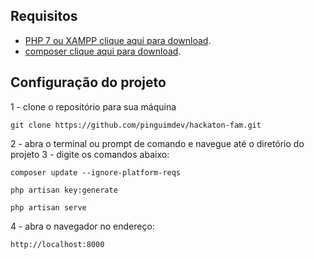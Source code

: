 ## Requisitos


- [PHP 7 ou XAMPP clique aqui para download](https://www.apachefriends.org/xampp-files/7.4.20/xampp-windows-x64-7.4.20-0-VC15-installer.exe).
- [composer clique aqui para download](https://getcomposer.org/Composer-Setup.exe).


## Configuração do projeto

1 - clone o repositório para sua máquina
``` 
git clone https://github.com/pinguimdev/hackaton-fam.git
```
2 - abra o terminal ou prompt de comando e navegue até o diretório do projeto
3 - digite os comandos abaixo:
```
composer update --ignore-platform-reqs
```
```
php artisan key:generate
```
```
php artisan serve
```
4 - abra o navegador no endereço:
```
http://localhost:8000
```
